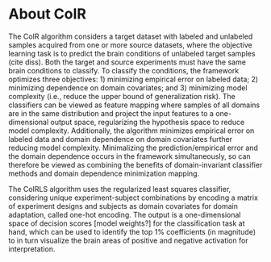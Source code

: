 # About CoIR

The CoIR algorithm considers a target dataset with labeled and unlabeled samples acquired from one or more source datasets, where the objective learning task is to predict the brain conditions of unlabeled target samples (cite diss). Both the target and source experiments must have the same brain conditions to classify. To classify the conditions, the framework optimizes three objectives: 1) minimizing empirical error on labeled data; 2) minimizing dependence on domain covariates; and 3) minimizing model complexity (i.e., reduce the upper bound of generalization risk). The classifiers can be viewed as feature mapping where samples of all domains are in the same distribution and project the input features to a one-dimensional output space, regularizing the hypothesis space to reduce model complexity. Additionally, the algorithm minimizes empirical error on labeled data and domain dependence on domain covariates further reducing model complexity. Minimalizing the prediction/empirical error and the domain dependence occurs in the framework simultaneously, so can therefore be viewed as combining the benefits of domain-invariant classifier methods and domain dependence minimization mapping.

The CoIRLS algorithm uses the regularized least squares classifier, considering unique experiment-subject combinations by encoding a matrix of experiment designs and subjects as domain covariates for domain adaptation, called one-hot encoding. The output is a one-dimensional space of decision scores [model weights?] for the classification task at hand, which can be used to identify the top 1% coefficients (in magnitude) to in turn visualize the brain areas of positive and negative activation for interpretation. 